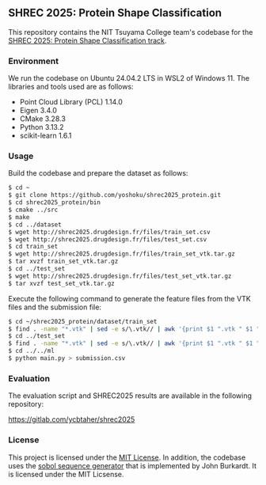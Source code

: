 ## SHREC 2025: Protein Shape Classification

This repository contains the NIT Tsuyama College team's codebase for
the [SHREC 2025: Protein Shape Classification track](http://shrec2025.drugdesign.fr/).

### Environment

We run the codebase on Ubuntu 24.04.2 LTS in WSL2 of Windows 11.
The libraries and tools used are as follows:

- Point Cloud Library (PCL) 1.14.0
- Eigen 3.4.0
- CMake 3.28.3
- Python 3.13.2
- scikit-learn 1.6.1

### Usage

Build the codebase and prepare the dataset as follows:

```bash
$ cd ~
$ git clone https://github.com/yoshoku/shrec2025_protein.git
$ cd shrec2025_protein/bin
$ cmake ../src
$ make
$ cd ../dataset
$ wget http://shrec2025.drugdesign.fr/files/train_set.csv
$ wget http://shrec2025.drugdesign.fr/files/test_set.csv
$ cd train_set
$ wget http://shrec2025.drugdesign.fr/files/train_set_vtk.tar.gz
$ tar xvzf train_set_vtk.tar.gz
$ cd ../test_set
$ wget http://shrec2025.drugdesign.fr/files/test_set_vtk.tar.gz
$ tar xvzf test_set_vtk.tar.gz
```

Execute the following command to generate the feature files from the VTK files and the submission file:

```bash
$ cd ~/shrec2025_protein/dataset/train_set
$ find . -name "*.vtk" | sed -e s/\.vtk// | awk '{print $1 ".vtk " $1 ".dat"}' | xargs -t -n 2 ../../bin/vtk2feat.bin
$ cd ../test_set
$ find . -name "*.vtk" | sed -e s/\.vtk// | awk '{print $1 ".vtk " $1 ".dat"}' | xargs -t -n 2 ../../bin/vtk2feat.bin
$ cd ../../ml
$ python main.py > submission.csv
```

### Evaluation

The evaluation script and SHREC2025 results are available in the following repository:

https://gitlab.com/ycbtaher/shrec2025

### License

This project is licensed under the [MIT License](https://github.com/yoshoku/shrec2025_protein/blob/main/LICENSE.txt).
In addition, the codebase uses the [sobol sequence generator](https://people.sc.fsu.edu/~jburkardt/cpp_src/sobol/sobol.html) that is implemented by John Burkardt.
It is licensed under the MIT Licsense.
